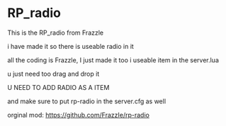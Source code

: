 # RP_radio
This is the RP_radio from Frazzle 

i have made it so there is useable radio in it 

all the coding is Frazzle, I just made it too i useable item in the server.lua 

u just need too drag and drop it 

U NEED TO ADD RADIO AS A ITEM

and make sure to put rp-radio in the server.cfg as well


orginal mod: https://github.com/FrazzIe/rp-radio
